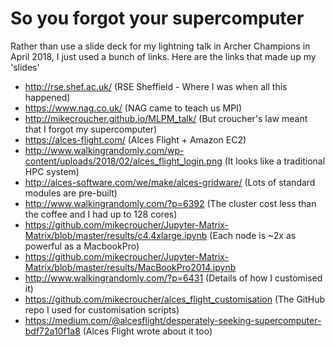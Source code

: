 # So you forgot your supercomputer

Rather than use a slide deck for my lightning talk in Archer Champions in April 2018, I just used a bunch of links.  Here are the links that made up my 'slides'

* http://rse.shef.ac.uk/ (RSE Sheffield - Where I was when all this happened)
* https://www.nag.co.uk/ (NAG came to teach us MPI)
* http://mikecroucher.github.io/MLPM_talk/ (But croucher's law meant that I forgot my supercomputer)
* https://alces-flight.com/ (Alces Flight + Amazon EC2)
* http://www.walkingrandomly.com/wp-content/uploads/2018/02/alces_flight_login.png (It looks like a traditional HPC system)
* http://alces-software.com/we/make/alces-gridware/ (Lots of standard modules are pre-built)
* http://www.walkingrandomly.com/?p=6392 (The cluster cost less than the coffee and I had up to 128 cores)
* https://github.com/mikecroucher/Jupyter-Matrix-Matrix/blob/master/results/c4.4xlarge.ipynb (Each node is ~2x as powerful as a MacbookPro)
* https://github.com/mikecroucher/Jupyter-Matrix-Matrix/blob/master/results/MacBookPro2014.ipynb 
* http://www.walkingrandomly.com/?p=6431 (Details of how I customised it)
* https://github.com/mikecroucher/alces_flight_customisation (The GitHub repo I used for customisation scripts)
* https://medium.com/@alcesflight/desperately-seeking-supercomputer-bdf72a10f1a8 (Alces Flight wrote about it too)
